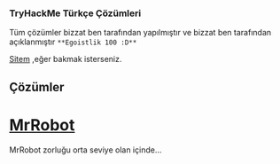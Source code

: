 ### TryHackMe Türkçe Çözümleri

Tüm çözümler bizzat ben tarafından yapılmıştır ve bizzat ben tarafından açıklanmıştır `**Egoistlik 100 :D**`

[Sitem](https://serdok1.github.io/Serdok) ,eğer bakmak isterseniz.

## Çözümler

# [MrRobot](asdhah.com)

MrRobot zorluğu orta seviye olan içinde...

